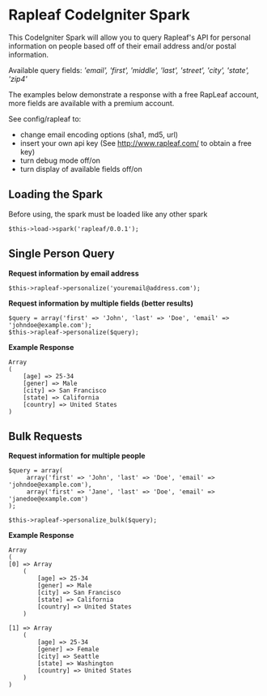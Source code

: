 # Rapleaf CodeIgniter Spark
This CodeIgniter Spark will allow you to query Rapleaf's API for personal information on people based off of their email address and/or postal information.

Available query fields: _'email', 'first', 'middle', 'last', 'street', 'city', 'state', 'zip4'_

The examples below demonstrate a response with a free RapLeaf account, more fields are available with a premium account.

See config/rapleaf to:

*   change email encoding options (sha1, md5, url)
*   insert your own api key (See http://www.rapleaf.com/ to obtain a free key)
*   turn debug mode off/on
*   turn display of available fields off/on

## Loading the Spark
Before using, the spark must be loaded like any other spark

	$this->load->spark('rapleaf/0.0.1');

## Single Person Query

__Request information by email address__

    $this->rapleaf->personalize('youremail@address.com');

__Request information by multiple fields (better results)__

    $query = array('first' => 'John', 'last' => 'Doe', 'email' => 'johndoe@example.com');
    $this->rapleaf->personalize($query);

__Example Response__

    Array
    (
        [age] => 25-34
        [gener] => Male
        [city] => San Francisco
        [state] => California
        [country] => United States
    )

## Bulk Requests

__Request information for multiple people__
	
    $query = array(
         array('first' => 'John', 'last' => 'Doe', 'email' => 'johndoe@example.com'),
         array('first' => 'Jane', 'last' => 'Doe', 'email' => 'janedoe@example.com')
    );

    $this->rapleaf->personalize_bulk($query);

__Example Response__

    Array
    (
    [0] => Array
        (
            [age] => 25-34
            [gener] => Male
            [city] => San Francisco
            [state] => California
            [country] => United States
        )

    [1] => Array
        (
            [age] => 25-34
            [gener] => Female
            [city] => Seattle
            [state] => Washington
            [country] => United States
        )
    )